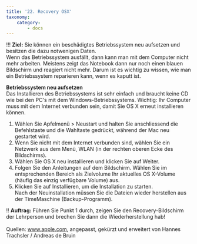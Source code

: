 ```yaml
---
title: '22. Recovery OSX'
taxonomy:
    category:
        - docs
---
```


!!! **Ziel:** Sie können ein beschädigtes Betriebssystem neu aufsetzen und besitzen die dazu notwenigen Daten.<br>
Wenn das Betriebssystem ausfällt, dann kann man mit dem Computer nicht mehr arbeiten. Meistens zeigt das Notebook dann nur noch einen blauen Bildschirm und reagiert nicht mehr. Darum ist es wichtig zu wissen, wie man ein Betriebssystem reparieren kann, wenn es kaputt ist.<br>

**Betriebssystem neu aufsetzen**<br>
Das Installieren des Betriebssystems ist sehr einfach und braucht keine CD wie bei den PC's mit dem Windows-Betriebssystems. Wichtig: Ihr Computer muss mit dem Internet verbunden sein, damit Sie OS X erneut installieren können.<br>
1. Wählen Sie Apfelmenü > Neustart und halten Sie anschliessend die Befehlstaste und die Wahltaste gedrückt, während der Mac neu gestartet wird.
2. Wenn Sie nicht mit dem Internet verbunden sind, wählen Sie ein Netzwerk aus dem Menü¸ WLAN (in der rechten oberen Ecke des Bildschirms).
3. Wählen Sie OS X neu installieren und klicken Sie auf Weiter.<br>
4. Folgen Sie den Anleitungen auf dem Bildschirm. Wählen Sie im entsprechenden Bereich als Zielvolume Ihr aktuelles OS X-Volume (häufig das einzig verfügbare Volume) aus.<br>
5. Klicken Sie auf Installieren, um die Installation zu starten.<br>
Nach der Neuinstallation müssen Sie die Dateien wieder herstellen aus der TimeMaschine (Backup-Programm). 

!! **Auftrag:** Führen Sie Punkt 1 durch, zeigen Sie den Recovery-Bildschirm der Lehrperson und brechen Sie dann die Wiederherstellung hab!<br><br>
Quellen: www.apple.com, angepasst, gekürzt und erweitert von Hannes Trachsler / Andreas de Bruin<br>
